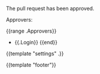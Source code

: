 The pull request has been approved.

Approvers:

{{range .Approvers}}
- {{.Login}}
{{end}}

{{template "settings" .}}

{{template "footer"}}
